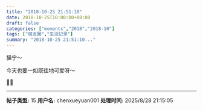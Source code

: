 ```yaml
---
title: "2018-10-25 21:51:10"
date: 2018-10-25T10:00:00+08:00
draft: false
categories: ["moments","2018","2018-10"]
tags: ["朋友圈","生活记录"]
summary: "2018-10-25 21:51:10..."
---
```


猫宁～

今天也要一如既往地可爱呀～

🐰🐰

---

**帖子类型:** 15
**用户名:** chenxueyuan001
**处理时间:** 2025/8/28 21:15:05
